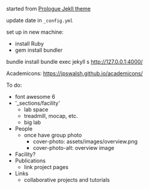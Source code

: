 started from [Prologue Jekll theme](https://github.com/chrisbobbe/jekyll-theme-prologue)


update date in `_config.yml`

set up in new machine:
- install Ruby
- gem install bundler


bundle install
bundle exec jekyll s
http://127.0.0.1:4000/


Academicons: https://jpswalsh.github.io/academicons/


To do:
- font awesome 6
- '_sections/facility'
	- lab space
	- treadmill, mocap, etc.
	- big lab
- People
	- once have group photo
		- cover-photo: assets/images/overview.png
		- cover-photo-alt: overview image
- Facility?
- Publications
	- link project pages
- Links
	- collaborative projects and tutorials